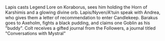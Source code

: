 Lapis casts Legend Lore on Koraborus, sees him holding the Horn of Karshimis and a glowing divine orb. Lapis/Nyven/A'tuin speak with Andrea, who gives them a letter of recommendation to enter Candlekeep. Barakus goes to Axeholm, fights a black pudding, and claims one Goblin as his "buddy". Colt receives a gifted journal from the Followers, a journal  titled "Conversations with Mystral"